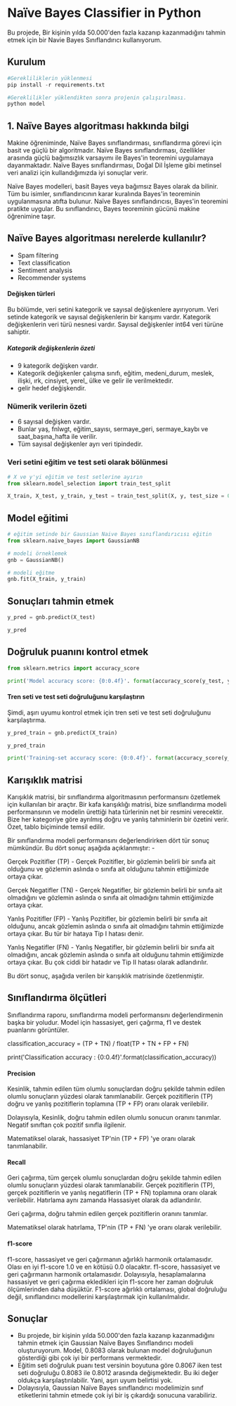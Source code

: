 # Naïve Bayes Classifier in Python

Bu projede, Bir kişinin yılda 50.000'den fazla kazanıp kazanmadığını tahmin etmek için bir Navie Bayes Sınıflandırıcı kullanıyorum.

## Kurulum
```python
#Gerekliliklerin yüklenmesi
pip install -r requirements.txt
```
```python
#Gereklilikler yüklendikten sonra projenin çalışırılması.
python model
```

## 1. Naïve Bayes algoritması hakkında bilgi

Makine öğreniminde, Naïve Bayes sınıflandırması, sınıflandırma görevi için basit ve güçlü bir algoritmadır. Naïve Bayes sınıflandırması, özellikler arasında güçlü bağımsızlık varsayımı ile Bayes'in teoremini uygulamaya dayanmaktadır. Naïve Bayes sınıflandırması, Doğal Dil İşleme gibi metinsel veri analizi için kullandığımızda iyi sonuçlar verir.

Naïve Bayes modelleri, basit Bayes veya bağımsız Bayes olarak da bilinir. Tüm bu isimler, sınıflandırıcının karar kuralında Bayes'in teoreminin uygulanmasına atıfta bulunur. Naïve Bayes sınıflandırıcısı, Bayes'in teoremini pratikte uygular. Bu sınıflandırıcı, Bayes teoreminin gücünü makine öğrenimine taşır. 
## Naïve Bayes algoritması nerelerde kullanılır?
* Spam filtering
* Text classification
* Sentiment analysis
* Recommender systems

#### Değişken türleri

Bu bölümde, veri setini kategorik ve sayısal değişkenlere ayırıyorum. Veri setinde kategorik ve sayısal değişkenlerin bir karışımı vardır. Kategorik değişkenlerin veri türü nesnesi vardır. Sayısal değişkenler int64 veri türüne sahiptir.

##### Kategorik değişkenlerin özeti

 * 9 kategorik değişken vardır.
 * Kategorik değişkenler çalışma sınıfı, eğitim, medeni_durum, meslek, ilişki, ırk, cinsiyet, yerel_ ülke ve gelir ile verilmektedir.
 * gelir hedef değişkendir.

### Nümerik verilerin özeti
* 6 sayısal değişken vardır.
* Bunlar yaş, fnlwgt, eğitim_sayısı, sermaye_geri, sermaye_kaybı ve saat_başına_hafta ile verilir.
* Tüm sayısal değişkenler ayrı veri tipindedir.

### Veri setini eğitim ve test seti olarak bölünmesi

```python
# X ve y'yi eğitim ve test setlerine ayırın
from sklearn.model_selection import train_test_split

X_train, X_test, y_train, y_test = train_test_split(X, y, test_size = 0.3, random_state = 0)

```
## Model eğitimi

```python
# eğitim setinde bir Gaussian Naive Bayes sınıflandırıcısı eğitin
from sklearn.naive_bayes import GaussianNB

# modeli örneklemek 
gnb = GaussianNB()

# modeli eğitme
gnb.fit(X_train, y_train)
```
## Sonuçları tahmin etmek

```python
y_pred = gnb.predict(X_test)

y_pred
```

## Doğruluk puanını kontrol etmek

```python
from sklearn.metrics import accuracy_score

print('Model accuracy score: {0:0.4f}'. format(accuracy_score(y_test, y_pred)))
```

#### Tren seti ve test seti doğruluğunu karşılaştırın

Şimdi, aşırı uyumu kontrol etmek için tren seti ve test seti doğruluğunu karşılaştırma.

```python
y_pred_train = gnb.predict(X_train)

y_pred_train
```

```python
print('Training-set accuracy score: {0:0.4f}'. format(accuracy_score(y_train, y_pred_train)))
```
## Karışıklık matrisi

Karışıklık matrisi, bir sınıflandırma algoritmasının performansını özetlemek için kullanılan bir araçtır. Bir kafa karışıklığı matrisi, bize sınıflandırma modeli performansının ve modelin ürettiği hata türlerinin net bir resmini verecektir. Bize her kategoriye göre ayrılmış doğru ve yanlış tahminlerin bir özetini verir. Özet, tablo biçiminde temsil edilir.

Bir sınıflandırma modeli performansını değerlendirirken dört tür sonuç mümkündür. Bu dört sonuç aşağıda açıklanmıştır: -

Gerçek Pozitifler (TP) - Gerçek Pozitifler, bir gözlemin belirli bir sınıfa ait olduğunu ve gözlemin aslında o sınıfa ait olduğunu tahmin ettiğimizde ortaya çıkar.

Gerçek Negatifler (TN) - Gerçek Negatifler, bir gözlemin belirli bir sınıfa ait olmadığını ve gözlemin aslında o sınıfa ait olmadığını tahmin ettiğimizde ortaya çıkar.

Yanlış Pozitifler (FP) - Yanlış Pozitifler, bir gözlemin belirli bir sınıfa ait olduğunu, ancak gözlemin aslında o sınıfa ait olmadığını tahmin ettiğimizde ortaya çıkar. Bu tür bir hataya Tip I hatası denir.

Yanlış Negatifler (FN) - Yanlış Negatifler, bir gözlemin belirli bir sınıfa ait olmadığını, ancak gözlemin aslında o sınıfa ait olduğunu tahmin ettiğimizde ortaya çıkar. Bu çok ciddi bir hatadır ve Tip II hatası olarak adlandırılır.

Bu dört sonuç, aşağıda verilen bir karışıklık matrisinde özetlenmiştir.

## Sınıflandırma ölçütleri

Sınıflandırma raporu, sınıflandırma modeli performansını değerlendirmenin başka bir yoludur. Model için hassasiyet, geri çağırma, f1 ve destek puanlarını görüntüler.

classification_accuracy = (TP + TN) / float(TP + TN + FP + FN)

print('Classification accuracy : {0:0.4f}'.format(classification_accuracy))

#### Precision

Kesinlik, tahmin edilen tüm olumlu sonuçlardan doğru şekilde tahmin edilen olumlu sonuçların yüzdesi olarak tanımlanabilir. Gerçek pozitiflerin (TP) doğru ve yanlış pozitiflerin toplamına (TP + FP) oranı olarak verilebilir.

Dolayısıyla, Kesinlik, doğru tahmin edilen olumlu sonucun oranını tanımlar. Negatif sınıftan çok pozitif sınıfla ilgilenir.

Matematiksel olarak, hassasiyet TP'nin (TP + FP) 'ye oranı olarak tanımlanabilir.

#### Recall
Geri çağırma, tüm gerçek olumlu sonuçlardan doğru şekilde tahmin edilen olumlu sonuçların yüzdesi olarak tanımlanabilir. Gerçek pozitiflerin (TP), gerçek pozitiflerin ve yanlış negatiflerin (TP + FN) toplamına oranı olarak verilebilir. Hatırlama aynı zamanda Hassasiyet olarak da adlandırılır.

Geri çağırma, doğru tahmin edilen gerçek pozitiflerin oranını tanımlar.

Matematiksel olarak hatırlama, TP'nin (TP + FN) 'ye oranı olarak verilebilir.

#### f1-score

f1-score, hassasiyet ve geri çağırmanın ağırlıklı harmonik ortalamasıdır. Olası en iyi f1-score 1.0 ve en kötüsü 0.0 olacaktır. f1-score, hassasiyet ve geri çağırmanın harmonik ortalamasıdır. Dolayısıyla, hesaplamalarına hassasiyet ve geri çağırma ekledikleri için f1-score her zaman doğruluk ölçümlerinden daha düşüktür. F1-score ağırlıklı ortalaması, global doğruluğu değil, sınıflandırıcı modellerini karşılaştırmak için kullanılmalıdır.
## Sonuçlar

* Bu projede, bir kişinin yılda 50.000'den fazla kazanıp kazanmadığını tahmin etmek için Gaussian Naïve Bayes Sınıflandırıcı modeli oluşturuyorum. Model, 0.8083 olarak bulunan model doğruluğunun gösterdiği gibi çok iyi bir performans vermektedir.
* Eğitim seti doğruluk puanı test versinin boyutuna göre 0.8067 iken test seti doğruluğu 0.8083 ile 0.8012 arasında değişmektedir. Bu iki değer oldukça karşılaştırılabilir. Yani, aşırı uyum belirtisi yok.
* Dolayısıyla, Gaussian Naïve Bayes sınıflandırıcı modelimizin sınıf etiketlerini tahmin etmede çok iyi bir iş çıkardığı sonucuna varabiliriz.